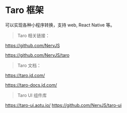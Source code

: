 # Taro 框架

可以实现各种小程序转换，支持 web, React Native 等。

> Taro 相关链接：

https://github.com/NervJS

https://github.com/NervJS/taro


> Taro 文档：

https://taro.jd.com/ 

https://taro-docs.jd.com/

> Taro UI 组件库

https://taro-ui.aotu.io/
https://github.com/NervJS/taro-ui
